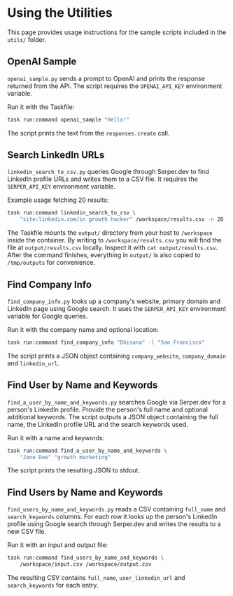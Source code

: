 # Using the Utilities

This page provides usage instructions for the sample scripts included in the `utils/` folder.

## OpenAI Sample

`openai_sample.py` sends a prompt to OpenAI and prints the response returned from the API. The script requires the `OPENAI_API_KEY` environment variable.

Run it with the Taskfile:

```bash
task run:command openai_sample "Hello!"
```

The script prints the text from the `responses.create` call.

## Search LinkedIn URLs

`linkedin_search_to_csv.py` queries Google through Serper.dev to find LinkedIn profile URLs and writes them to a CSV file. It requires the `SERPER_API_KEY` environment variable.

Example usage fetching 20 results:

```bash
task run:command linkedin_search_to_csv \
    "site:linkedin.com/in growth hacker" /workspace/results.csv -n 20
```
The Taskfile mounts the `output/` directory from your host to `/workspace`
inside the container. By writing to `/workspace/results.csv` you will find the
file at `output/results.csv` locally. Inspect it with `cat output/results.csv`.
After the command finishes, everything in `output/` is also copied to
`/tmp/outputs` for convenience.
## Find Company Info

`find_company_info.py` looks up a company's website, primary domain and LinkedIn page using Google search. It uses the `SERPER_API_KEY` environment variable for Google queries.

Run it with the company name and optional location:

```bash
task run:command find_company_info "Dhisana" -l "San Francisco"
```

The script prints a JSON object containing `company_website`, `company_domain` and `linkedin_url`.

## Find User by Name and Keywords

`find_a_user_by_name_and_keywords.py` searches Google via Serper.dev for a person's LinkedIn profile. Provide the person's full name and optional additional keywords. The script outputs a JSON object containing the full name, the LinkedIn profile URL and the search keywords used.

Run it with a name and keywords:

```bash
task run:command find_a_user_by_name_and_keywords \
    "Jane Doe" "growth marketing"
```

The script prints the resulting JSON to stdout.

## Find Users by Name and Keywords

`find_users_by_name_and_keywords.py` reads a CSV containing `full_name` and
`search_keywords` columns. For each row it looks up the person's LinkedIn profile
using Google search through Serper.dev and writes the results to a new CSV file.

Run it with an input and output file:

```bash
task run:command find_users_by_name_and_keywords \
    /workspace/input.csv /workspace/output.csv
```

The resulting CSV contains `full_name`, `user_linkedin_url` and
`search_keywords` for each entry.
